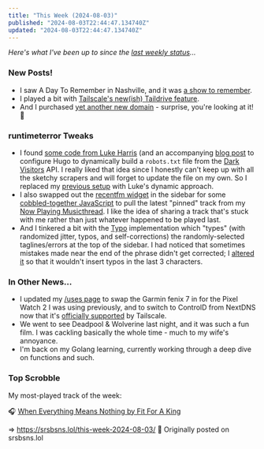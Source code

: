 ```yaml
---
title: "This Week (2024-08-03)"
published: "2024-08-03T22:44:47.134740Z"
updated: "2024-08-03T22:44:47.134740Z"
---
```


*Here's what I've been up to since the [last weekly status](/this-week-2024-07-27/)...*

### New Posts!

- I saw A Day To Remember in Nashville, and it was [a show to remember](/a-concert-to-remember/).
- I played a bit with [Tailscale's new(ish) Taildrive feature](https://runtimeterror.dev/taking-taildrive-testdrive/).
- And I purchased [yet another new domain](/new-domain/) - surprise, you're looking at it! 🎉

### runtimeterror Tweaks

- I found [some code from Luke Harris](https://github.com/lkhrs/hugo-dark-visitors) (and an accompanying [blog post](https://www.lkhrs.com/blog/2024/darkvisitors-hugo/) to configure Hugo to dynamically build a `robots.txt` file from the [Dark Visitors](https://darkvisitors.com/) API. I really liked that idea since I honestly can't keep up with all the sketchy scrapers and will forget to update the file on my own. So I replaced my [previous setup](https://runtimeterror.dev/blocking-ai-crawlers/) with Luke's dynamic approach.
- I also swapped out the [recentfm widget](https://recentfm.rknight.me/) in the sidebar for some [cobbled-together JavaScript](https://github.com/jbowdre/runtimeterror/blob/main/assets/js/theme-song.js) to pull the latest "pinned" track from my [Now Playing Musicthread](https://musicthread.app/thread/2aVjZUocjk96LELFbV5JvJjm14v). I like the idea of sharing a track that's stuck with me rather than just whatever happened to be played last.
- And I tinkered a bit with the [Typo](https://neatnik.net/typo/) implementation which "types" (with randomized jitter, typos, and self-corrections) the randomly-selected taglines/errors at the top of the sidebar. I had noticed that sometimes mistakes made near the end of the phrase didn't get corrected; I [altered it](https://github.com/jbowdre/runtimeterror/blob/main/assets/js/typo.js) so that it wouldn't insert typos in the last 3 characters.

### In Other News...

- I updated my [/uses page](/uses/) to swap the Garmin fenix 7 in for the Pixel Watch 2 I was using previously, and to switch to ControlD from NextDNS now that it's [officially supported](https://tailscale.com/blog/controld) by Tailscale.
- We went to see Deadpool &amp; Wolverine last night, and it was such a fun film. I was cackling basically the whole time - much to my wife's annoyance.
- I'm back on my Golang learning, currently working through a deep dive on functions and such.

### Top Scrobble

My most-played track of the week:

🎧 [When Everything Means Nothing by Fit For A King](https://musicthread.app/link/2k6fKOQZL1dMu3P5fmC0OgW0g9S)

=> https://srsbsns.lol/this-week-2024-08-03/ 📡 Originally posted on srsbsns.lol